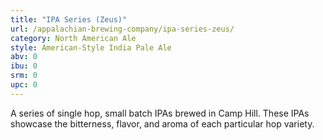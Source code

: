 ```yaml
---
title: "IPA Series (Zeus)"
url: /appalachian-brewing-company/ipa-series-zeus/
category: North American Ale
style: American-Style India Pale Ale
abv: 0
ibu: 0
srm: 0
upc: 0
---
```

A series of single hop, small batch IPAs brewed in Camp Hill. These IPAs showcase the bitterness, flavor, and aroma of each particular hop variety.
